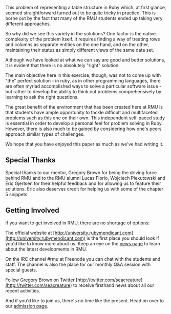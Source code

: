 This problem of representing a table structure in Ruby which, at first glance, seemed straightforward turned out to be quite tricky in practice. This is borne out by the fact that many of the RMU students ended up taking very different approaches.

So why did we see this variety in the solutions? One factor is the native complexity of the problem itself. It requires finding a way of treating rows and columns as separate entities on the one hand, and on the other, maintaining their status as simply different views of the same data set.
 
Although we have looked at what we can say are good and better solutions, it is evident that there is no absolutely "right" solution. 

The main objective here in this exercise, though, was not to come up with "the" perfect solution - in ruby, as in other programming languages, there are often myriad accomplished ways to solve a particular software issue - but rather to develop the ability to think out problems comprehensively by learning to ask the right questions.

The great benefit of the environment that has been created here at RMU is that students have ample opportunity to tackle difficult and multifaceted problems such as this one on their own. This independent self-paced study is essential in order to develop a personal feel for problem solving in Ruby. However, there is also much to be gained by considering how one's peers approach similar types of challenges.

We hope that you have enjoyed this paper as much as we've had writing it.

Special Thanks
----------------------

Special thanks to our mentor, Gregory Brown for being the driving force behind RMU and to the RMU alumni Lucas Florio, Wojciech Piekutowski and Eric Gjertsen for their helpful feedback and for allowing us to feature their solutions. Eric also deserves credit for helping us with some of the chapter 5 snippets.

Getting Involved
----------------------

If you want to get involved in RMU, there are no shortage of options:

The official website at [http://university.rubymendicant.com](http://university.rubymendicant.com) is the first place you should look if you'd like to know more about us. Keep an eye on the [news page](http://university.rubymendicant.com/changelog.html) to learn about the latest developments in RMU.

On the IRC channel #rmu at Freenode you can chat with the students and staff. The channel is also the place for our monthly Q&A session with special guests.

Follow Gregory Brown on Twitter [http://twitter.com/seacreature](http://twitter.com/seacreature) to receive firsthand news about all our recent activities.

And if you'd like to join us, there's no time like the present. Head on over to our [admission page](http://university.rubymendicant.com/admissions).

